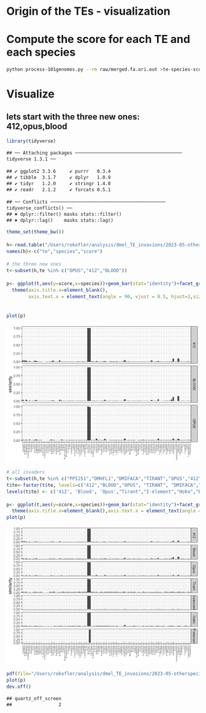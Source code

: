 Origin of the TEs - visualization
================

# Compute the score for each TE and each species

``` bash
python process-101genomes.py --rm raw/merged.fa.ori.out >te-species-score-otherspecies.txt
```

# Visualize

## lets start with the three new ones: 412,opus,blood

``` r
library(tidyverse)
```

    ## ── Attaching packages ─────────────────────────────────────── tidyverse 1.3.1 ──

    ## ✔ ggplot2 3.3.6     ✔ purrr   0.3.4
    ## ✔ tibble  3.1.7     ✔ dplyr   1.0.9
    ## ✔ tidyr   1.2.0     ✔ stringr 1.4.0
    ## ✔ readr   2.1.2     ✔ forcats 0.5.1

    ## ── Conflicts ────────────────────────────────────────── tidyverse_conflicts() ──
    ## ✖ dplyr::filter() masks stats::filter()
    ## ✖ dplyr::lag()    masks stats::lag()

``` r
theme_set(theme_bw())

h<-read.table("/Users/rokofler/analysis/dmel_TE_invasions/2023-05-otherspecies-ro/te-species-score-otherspecies.txt",header=F)
names(h)<-c("te","species","score")

# the three new ones
t<-subset(h,te %in% c("OPUS","412","BLOOD"))

p<- ggplot(t,aes(y=score,x=species))+geom_bar(stat="identity")+facet_grid(te~.)+ylab("similarity")+
  theme(axis.title.x=element_blank(),
        axis.text.x = element_text(angle = 90, vjust = 0.5, hjust=1,size=5))


plot(p)
```

![](02-99species-visualize_files/figure-gfm/unnamed-chunk-2-1.png)<!-- -->

``` r
# all invaders
t<-subset(h,te %in% c("PPI251","DMHFL1","DMIFACA","TIRANT","OPUS","412","BLOOD"))
t$te<-factor(t$te, levels=c("412","BLOOD","OPUS", "TIRANT", "DMIFACA","DMHFL1","PPI251"))
levels(t$te) <- c('412', 'Blood', 'Opus',"Tirant","I-element","Hobo","P-element")

p<- ggplot(t,aes(y=score,x=species))+geom_bar(stat="identity")+facet_grid(te~.)+ylab("similarity")+
  theme(axis.title.x=element_blank(),axis.text.x = element_text(angle = 90, vjust = 0.5, hjust=1,size=5))
plot(p)
```

![](02-99species-visualize_files/figure-gfm/unnamed-chunk-2-2.png)<!-- -->

``` r
pdf(file="/Users/rokofler/analysis/dmel_TE_invasions/2023-05-otherspecies-ro/graphs/origin-otherspecies.pdf",width=7,height=7)
plot(p)
dev.off()
```

    ## quartz_off_screen 
    ##                 2
